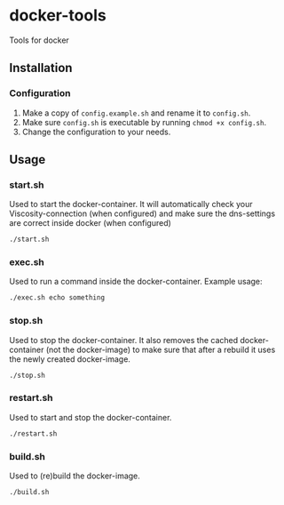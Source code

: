 # docker-tools
Tools for docker

## Installation

### Configuration
1. Make a copy of ```config.example.sh``` and rename it to ```config.sh```.
2. Make sure ```config.sh``` is executable by running ```chmod +x config.sh```.
3. Change the configuration to your needs.

## Usage

### start.sh
Used to start the docker-container. It will automatically check your Viscosity-connection (when configured) and make sure the dns-settings are correct inside docker (when configured)
```bash
./start.sh
```

### exec.sh
Used to run a command inside the docker-container.
Example usage:
```bash
./exec.sh echo something
```

### stop.sh
Used to stop the docker-container. It also removes the cached docker-container (not the docker-image) to make sure that after a rebuild it uses the newly created docker-image.
```bash
./stop.sh
```

### restart.sh
Used to start and stop the docker-container.
```bash
./restart.sh
```

### build.sh
Used to (re)build the docker-image.
```bash
./build.sh
```
